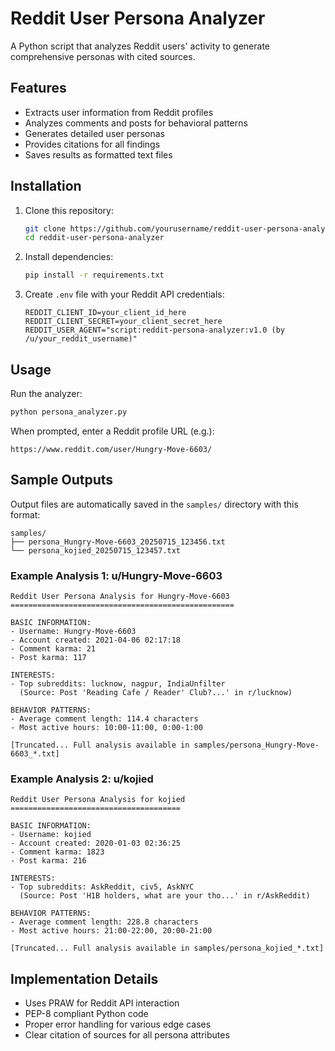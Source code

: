 # Reddit User Persona Analyzer

A Python script that analyzes Reddit users' activity to generate comprehensive personas with cited sources.

## Features
- Extracts user information from Reddit profiles
- Analyzes comments and posts for behavioral patterns
- Generates detailed user personas
- Provides citations for all findings
- Saves results as formatted text files

## Installation

1. Clone this repository:
   ```bash
   git clone https://github.com/yourusername/reddit-user-persona-analyzer.git
   cd reddit-user-persona-analyzer
   ```

2. Install dependencies:
   ```bash
   pip install -r requirements.txt
   ```

3. Create `.env` file with your Reddit API credentials:
   ```text
   REDDIT_CLIENT_ID=your_client_id_here
   REDDIT_CLIENT_SECRET=your_client_secret_here
   REDDIT_USER_AGENT="script:reddit-persona-analyzer:v1.0 (by /u/your_reddit_username)"
   ```

## Usage

Run the analyzer:
```bash
python persona_analyzer.py
```

When prompted, enter a Reddit profile URL (e.g.):
```text
https://www.reddit.com/user/Hungry-Move-6603/
```

## Sample Outputs

Output files are automatically saved in the `samples/` directory with this format:
```text
samples/
├── persona_Hungry-Move-6603_20250715_123456.txt
└── persona_kojied_20250715_123457.txt
```

### Example Analysis 1: u/Hungry-Move-6603
```text
Reddit User Persona Analysis for Hungry-Move-6603
==================================================

BASIC INFORMATION:
- Username: Hungry-Move-6603
- Account created: 2021-04-06 02:17:18
- Comment karma: 21
- Post karma: 117

INTERESTS:
- Top subreddits: lucknow, nagpur, IndiaUnfilter
  (Source: Post 'Reading Cafe / Reader' Club?...' in r/lucknow)

BEHAVIOR PATTERNS:
- Average comment length: 114.4 characters
- Most active hours: 10:00-11:00, 0:00-1:00

[Truncated... Full analysis available in samples/persona_Hungry-Move-6603_*.txt]
```

### Example Analysis 2: u/kojied
```text
Reddit User Persona Analysis for kojied
======================================

BASIC INFORMATION:
- Username: kojied
- Account created: 2020-01-03 02:36:25
- Comment karma: 1823
- Post karma: 216

INTERESTS:
- Top subreddits: AskReddit, civ5, AskNYC
  (Source: Post 'H1B holders, what are your tho...' in r/AskReddit)

BEHAVIOR PATTERNS:
- Average comment length: 228.8 characters
- Most active hours: 21:00-22:00, 20:00-21:00

[Truncated... Full analysis available in samples/persona_kojied_*.txt]
```

## Implementation Details

- Uses PRAW for Reddit API interaction
- PEP-8 compliant Python code
- Proper error handling for various edge cases
- Clear citation of sources for all persona attributes
